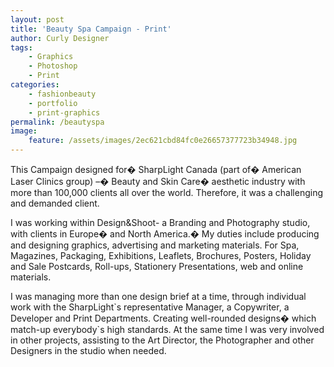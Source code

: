 ```yaml
---
layout: post
title: 'Beauty Spa Campaign - Print'
author: Curly Designer
tags:
    - Graphics
    - Photoshop
    - Print
categories:
    - fashionbeauty
    - portfolio
    - print-graphics
permalink: /beautyspa
image:
    feature: /assets/images/2ec621cbd84fc0e26657377723b34948.jpg
---
```

This Campaign designed for� SharpLight Canada (part of� American Laser Clinics group) &#8211;� Beauty and Skin Care� aesthetic industry with more than 100,000 clients all over the world. Therefore, it was a challenging and demanded client.

I was working within Design&Shoot- a Branding and Photography studio, with clients in Europe� and North America.� My duties include producing and designing graphics, advertising and marketing materials. For Spa, Magazines, Packaging, Exhibitions, Leaflets, Brochures, Posters, Holiday and Sale Postcards, Roll-ups, Stationery Presentations, web and online materials.

I was managing more than one design brief at a time, through individual work with the SharpLight\`s representative Manager, a Copywriter, a Developer and Print Departments. Creating well-rounded designs� which match-up everybody\`s high standards. At the same time I was very involved in other projects, assisting to the Art Director, the Photographer and other Designers in the studio when needed.

&nbsp;





[][1]

[][2]

[][3]

&nbsp;

&nbsp;

 [1]: http://curlydesigner.com/wp-content/uploads/2012/03/002-Canada-campaign-present-2009.png
 [2]: http://curlydesigner.com/wp-content/uploads/2012/03/004-Canada-campaign-present-2009.png
 [3]: http://curlydesigner.com/wp-content/uploads/2012/03/008-Canada-campaign-present-2009.png